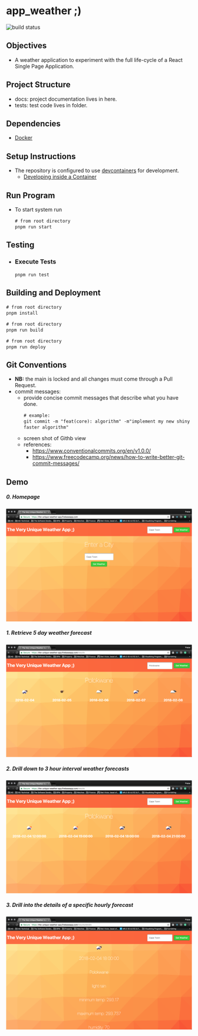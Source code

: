 # app_weather ;)
![build status](https://github.com/praisetompane/app_weather/actions/workflows/app_weather_merge.yml/badge.svg) <br>

## Objectives
- A weather application to experiment with the full life-cycle of a React Single Page Application.

## Project Structure
- docs: project documentation lives in here.
- tests: test code lives in folder.

## Dependencies
- [Docker](https://docs.docker.com/get-started/)

## Setup Instructions
- The repository is configured to use [devcontainers](https://containers.dev) for development.
    - [Developing inside a Container](https://code.visualstudio.com/docs/devcontainers/containers)

## Run Program
- To start system run
    ```shell
    # from root directory
    pnpm run start
    ```

## Testing
- ### Execute Tests
  ```shell
  pnpm run test
  ```

## Building and Deployment
```shell
# from root directory
pnpm install
```

```shell
# from root directory
pnpm run build
```

```shell
# from root directory
pnpm run deploy
```

## Git Conventions
- **NB:** the main is locked and all changes must come through a Pull Request.
- commit messages:
    - provide concise commit messages that describe what you have done.
        ```shell
        # example:
        git commit -m "feat(core): algorithm" -m"implement my new shiny faster algorithm"
        ```
    - screen shot of Githb view
    - references:
        - https://www.conventionalcommits.org/en/v1.0.0/
        - https://www.freecodecamp.org/news/how-to-write-better-git-commit-messages/

## Demo

##### 0. Homepage
![Alt text](/docs/homepage.png?raw=true "Optional Title")

##### 1. Retrieve 5 day weather forecast

![Alt text](/docs/fivedayweather.png?raw=true "Optional Title")

##### 2. Drill down to 3 hour interval weather forecasts
![Alt text](/docs/hourlyweather.png?raw=true "Optional Title")

##### 3. Drill into the details of a specific hourly forecast
![Alt text](/docs/detailedweather.png?raw=true "Optional Title")